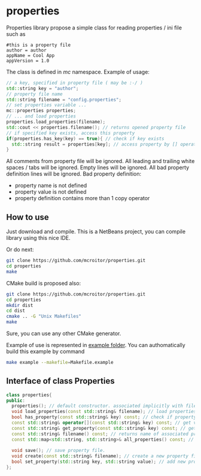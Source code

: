 # properties
Properties library propose a simple class for reading properties / ini file such as
```
#this is a property file
author = author
appName = Cool App
appVersion = 1.0
```
The class is defined in _mc_ namespace. Example of usage:
```C++
// a key, specified in property file ( may be :-/ )
std::string key = "author";
// property file name
std::string filename = "config.properties";
// set properties variable ...
mc::properties properties;
// ... and load properties
properties.load_properties(filename);
std::cout << properties.filename(); // returns opened property file
// if specified key exists, access this property 
if(properties.has_key(key) == true){ // check if key exists
  std::string result = properties[key]; // access property by [] operator
}
 ```
All comments from property file will be ignored.
All leading and trailing white spaces / tabs will be ignored.
Empty lines will be ignored.
All bad property definition lines will be ignored.
Bad property definition:
 * property name is not defined
 * property value is not defined
 * property definition contains more than 1 copy operator

## How to use ##

Just download and compile. This is a NetBeans project, you can compile library using
this nice IDE.

Or do next:
```bash
git clone https://github.com/mcroitor/properties.git
cd properties
make
```
CMake build is proposed also:
```bash
git clone https://github.com/mcroitor/properties.git
cd properties
mkdir dist
cd dist
cmake .. -G "Unix Makefiles"
make
```

Sure, you can use any other CMake generator.

Example of use is represented in [example folder](./example/). You can authomatically build this example by
command
```bash
make example --makefile=Makefile.example
```

## Interface of class Properties ##
```C++
class properties{
public:
  properties(); // default constructor. associated implicitly with file 'default.properties'
  void load_properties(const std::string& filename); // load properties from file 'filename'. exceptions are not analyzed
  bool has_property(const std::string& key) const; // check if property 'key' exists
  const std::string& operator[](const std::string& key) const; // get value of property 'key'
  const std::string& get_property(const std::string& key) const; // get value of property 'key'. pseudonim of operator []
  const std::string& filename() const; // returns name of associated property file
  const std::map<std::string, std::string>& all_properties() const; // returns all properties as map
  
  void save(); // save property file. 
  void create(const std::string& filename); // create a new property file with name 'filename' 
  bool set_property(std::string key, std::string value); // add new property key => value
};
```
